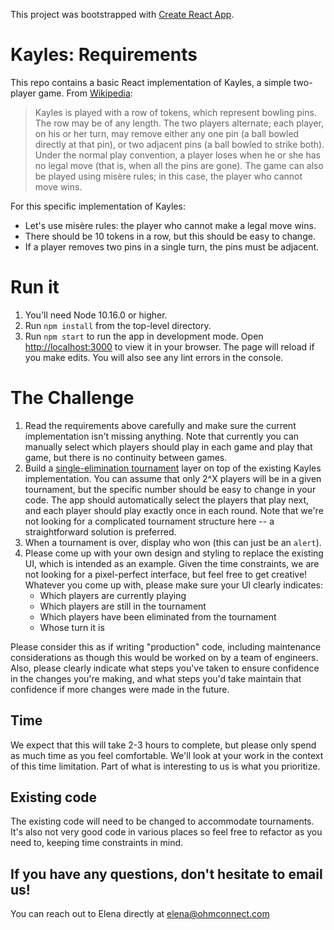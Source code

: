 This project was bootstrapped with [Create React App](https://github.com/facebook/create-react-app).

# Kayles: Requirements

This repo contains a basic React implementation of Kayles, a simple two-player game. From [Wikipedia](https://en.wikipedia.org/wiki/Kayles):

> Kayles is played with a row of tokens, which represent bowling pins. The row may be of any length. The two players alternate; each player, on his or her turn, may remove either any one pin (a ball bowled directly at that pin), or two adjacent pins (a ball bowled to strike both). Under the normal play convention, a player loses when he or she has no legal move (that is, when all the pins are gone). The game can also be played using misère rules; in this case, the player who cannot move wins.

For this specific implementation of Kayles:

- Let's use misère rules: the player who cannot make a legal move wins.
- There should be 10 tokens in a row, but this should be easy to change.
- If a player removes two pins in a single turn, the pins must be adjacent.

# Run it

1. You'll need Node 10.16.0 or higher.
2. Run `npm install` from the top-level directory.
3. Run `npm start` to run the app in development mode. Open [http://localhost:3000](http://localhost:3000) to view it in your browser. The page will reload if you make edits. You will also see any lint errors in the console.

# The Challenge

1. Read the requirements above carefully and make sure the current implementation isn't missing anything. Note that currently you can manually select which players should play in each game and play that game, but there is no continuity between games.
2. Build a [single-elimination tournament](https://en.wikipedia.org/wiki/Single-elimination_tournament) layer on top of the existing Kayles implementation. You can assume that only 2^X players will be in a given tournament, but the specific number should be easy to change in your code. The app should automatically select the players that play next, and each player should play exactly once in each round. Note that we're not looking for a complicated tournament structure here -- a straightforward solution is preferred.
3. When a tournament is over, display who won (this can just be an `alert`).
4. Please come up with your own design and styling to replace the existing UI, which is intended as an example. Given the time constraints, we are not looking for a pixel-perfect interface, but feel free to get creative! Whatever you come up with, please make sure your UI clearly indicates:
   - Which players are currently playing
   - Which players are still in the tournament
   - Which players have been eliminated from the tournament
   - Whose turn it is

Please consider this as if writing "production" code, including maintenance considerations as though this would be worked on by a team of engineers. Also, please clearly indicate what steps you've taken to ensure confidence in the changes you're making, and what steps you'd take maintain that confidence if more changes were made in the future.

## Time

We expect that this will take 2-3 hours to complete, but please only spend as much time as you feel comfortable. We'll look at your work in the context of this time limitation. Part of what is interesting to us is what you prioritize.

## Existing code

The existing code will need to be changed to accommodate tournaments. It's also not very good code in various places so feel free to refactor as you need to, keeping time constraints in mind.

## If you have any questions, don't hesitate to email us!

You can reach out to Elena directly at elena@ohmconnect.com
